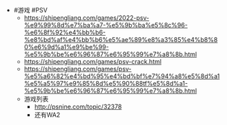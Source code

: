 - #游戏 #PSV
	- https://shipengliang.com/games/2022-psv-%e9%99%8d%e7%ba%a7-%e5%9b%ba%e5%8c%96-%e6%8f%92%e4%bb%b6-%e8%bd%af%e4%bb%b6%e5%ae%89%e8%a3%85%e4%b8%80%e6%9d%a1%e9%be%99-%e5%9b%be%e6%96%87%e6%95%99%e7%a8%8b.html
	- https://shipengliang.com/games/psv-crack.html
	- https://shipengliang.com/games/psv-%e5%a6%82%e4%bd%95%e4%bd%bf%e7%94%a8%e5%8d%a1%e5%a5%97%e9%85%8d%e5%90%88tf%e5%8d%a1-%e5%9b%be%e6%96%87%e6%95%99%e7%a8%8b.html
	- 游戏列表
		- http://psnine.com/topic/32378
		- 还有WA2